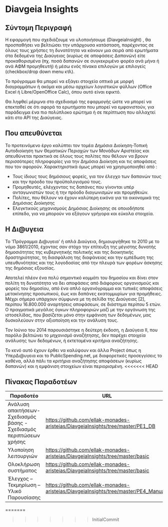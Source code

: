 ﻿# Diavgeia Insights

## Σύντομη Περιγραφή
Η εφαρμογή που σχεδιάζουμε να υλοποιήσουμε (DiavgeiaInsight) , θα προσπαθήσει να βελτιώσει την υπάρχουσα κατάσταση, παρέχοντας σε όλους τους χρήστες τη δυνατότητα να κάνουν μια σειρά από ερωτήματα  στα δεδομένα της Διαύγειας (κυρίως σε αποφάσεις Δαπανών) είτε προκαθορισμένα (πχ. ποσά δαπανών σε συγκεκριμένο φορέα ανά μήνα ή ανά ΑΦΜ προμηθευτή) ή μέσω ενός πίνακα επιλογών με επιλογείς (checkbox/drop down menu κτλ).

Το πρόγραμμα θα μπορεί να εξάγει στοιχεία οπτικά με μορφή διαγραμμάτων ή ακόμα και μέσω αρχείων λογιστικών φύλλων (Office Excel ή Libre/OpenOffice Calc), όπου αυτό είναι εφικτό.

Θα ληφθεί μέριμνα στο σχεδιασμό της εφαρμογής ώστε να μπορεί να επεκταθεί σε ότι αφορά τα ερωτήματα που μπορεί να εμφανιστούν, για παράδειγμα ένα πιο πολύπλοκο ερώτημα ή σε περίπτωση που αλλαχτεί κάτι στο API της Διαύγειας.

## Που απευθύνεται

Το προτεινόμενο έργο καλύπτει τον τομέα Δημόσια Διοίκηση-Τοπική Αυτοδιοίκηση των Θεματικών Περιοχών των Μονάδων Αριστείας και απευθύνεται πρακτικά σε όλους τους πολίτες που θέλουν να βρουν περισσότερες πληροφορίες για την Δημόσια Διοίκηση και τις αποφάσεις που τον αφορούν. 
Χαρακτηριστικά όμως μπορεί να χρησιμοποιηθεί από : 

  * Τους ίδιους τους δημόσιους φορείς, για τον έλεγχο των δαπανών τους και την πρόοδο του προϋπολογισμού τους.
  * Προμηθευτές, ελέγχοντας τις δαπάνες που γίνονται υπέρ ανταγωνιστών τους ή την πρόοδο διαγωνισμών και προμηθειών.
  * Πολίτες, που θέλουν να έχουν καλύτερη εικόνα για τα οικονομικά της Δημόσιας Διοίκησης
  * Ελεγκτικούς μηχανισμούς Δημόσιας Διοίκησης σε οποιοδήποτε επίπεδο, για να μπορούν να εξάγουν γρήγορα και εύκολα στοιχεία.
  
## Η Δι@υγεια

Το 'Πρόγραμμα Δι@υγεια' ή απλά Διαύγεια, δημιουργήθηκε το 2010 με το νόμο 3861/2010, έχοντας σαν στόχο την επίτευξη της μέγιστης δυνατής δημοσιότητας της κυβερνητικής πολιτικής και της διοικητικής δραστηριότητας, τη διασφάλιση της διαφάνειας και την εμπέδωση της υπευθυνότητας και της λογοδοσίας από την πλευρά των φορέων άσκησης της δημόσιας εξουσίας.
 
Αποτελεί πλέον ένα πολύ σημαντικό κομμάτι του δημοσίου και δίνει στον πολίτη τη δυνατότητα να δει  αποφάσεις από διάφορους οργανισμούς και φορείς του δημοσίου, από ένα απλό οργανόγραμμα και τυπικές αποφάσεις μετακίνησης προσωπικού, έως και δαπάνες εκατομμυρίων για προμήθειες. Μέχρι σήμερα υπάρχουν σύμφωνα με τη σελίδα της Διαύγειας [2], περίπου 16.800.000 αναρτήσεις αποφάσεων, σε διάστημα περίπου 5 ετών. Ο πραγματικά μεγάλος όγκων πληροφοριών μαζί με την οργάνωση της ιστοσελίδας, που βασίζεται μόνο στην εμφάνιση των δεδομένων, μας δυσκολεύουν στην αξιοποίηση και την ανάλυση τους.

Τον Ιούνιο του 2014 παρουσιάστηκε η δεύτερη έκδοση, η Διαύγεια ΙΙ, που παρόλο βελτιώνει το μηχανισμό αναζήτησης, δεν παρέχει στοιχεία ανάλυσης των δεδομένων, ή εκτεταμένα κριτήρια αναζήτησης.

Το κενό αυτό έχουν έρθει να καλύψουν και άλλα Project όπως η ΥπερΔι@υγεια και το PublicSpending.net, με διαφορετικές προσεγγίσεις το καθένα, αλλά πάλι τα κριτήρια αναζήτησης αποφάσεων (κυρίως δαπανών) και η εμφάνιση στοιχείων είναι περιορισμένη.
<<<<<<< HEAD

Πίνακας Παραδοτέων
------------------

| **Παραδοτέο**                                                        | **URL**                                                                  |
|----------------------------------------------------------------------|--------------------------------------------------------------------------|
| Ανάλυση απαιτήσεων- Σχεδιασμός βάσης - Σχεδιασμός περιπτώσεων χρήσης | https://github.com/ellak-monades-aristeias/DiavgeiaInsights/tree/master/PE1_DB |
| Υλοποίηση λειτουργιών                                                | https://github.com/ellak-monades-aristeias/DiavgeiaInsights/tree/master/basic |
| Ολοκλήρωση συστήματος                                                | https://github.com/ellak-monades-aristeias/DiavgeiaInsights/tree/master/basic |
| Έλεγχος – Τεκμηρίωση – Υλικό Παρουσίασης                             | https://github.com/ellak-monades-aristeias/DiavgeiaInsights/tree/master/PE4_Manuals |
=======
>>>>>>> InitialCommit
